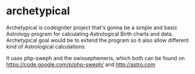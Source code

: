 archetypical
============

Archetypical is codeigniter project that's gonna be a simple and basic Astrology program for calculating Astrological Birth charts and data. Archetypical goal would be to extend the program so it also allow different kind of Astrological calculations. 

It uses php-sweph and the swissephemeris, which both can be found on https://code.google.com/p/php-sweph/ and http://astro.com

